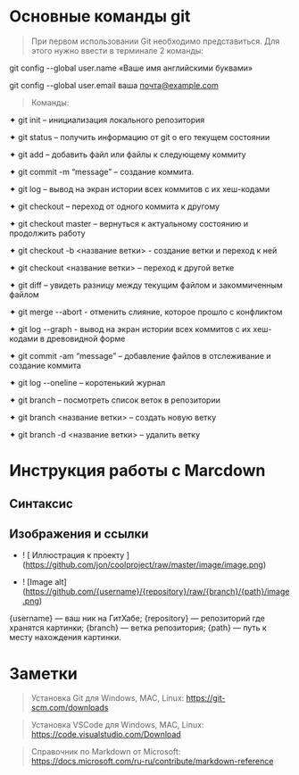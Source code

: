 # Основные команды git

> При первом использовании Git необходимо представиться.  Для этого нужно ввести в терминале 2 команды:

git config --global user.name «Ваше имя английскими буквами»

git config --global user.email ваша почта@example.com

> Команды:

✦	git init – инициализация локального репозитория

✦	git status – получить информацию от git о его текущем состоянии

✦	git add – добавить файл или файлы к следующему коммиту

✦	git commit -m “message” – создание коммита.

✦	git log – вывод на экран истории всех коммитов с их хеш-кодами

✦	git checkout – переход от одного коммита к другому

✦	git checkout master – вернуться к актуальному состоянию и продолжить работу

✦	git checkout  -b <название ветки> - создание ветки и переход к ней

✦   git checkout <название ветки> – переход к другой ветке

✦	git diff – увидеть разницу между текущим файлом и закоммиченным файлом

✦	git merge --abort - отменить слияние, которое прошло с конфликтом

✦	git log --graph - вывод на экран истории всех коммитов с их хеш-кодами в древовидной форме

✦	git commit -am “message” – добавление файлов в отслеживание и       создание коммита

✦	git log --oneline – коротенький журнал

✦	git branch – посмотреть список веток в репозитории

✦	git branch <название ветки> – создать новую ветку

✦	git branch -d <название ветки> – удалить ветку

# Инструкция работы с Marcdown

## Синтаксис

## Изображения и ссылки

* ! [ Иллюстрация к проекту ] (https://github.com/jon/coolproject/raw/master/image/image.png)

* ! [Image alt] (https://github.com/{username}/{repository}/raw/{branch}/{path}/image.png)

{username} — ваш ник на ГитХабе;
{repository} — репозиторий где хранятся картинки;
{branch} — ветка репозитория;
{path} — путь к месту нахождения картинки.

# Заметки

> Установка Git для Windows, MAC, Linux: https://git-scm.com/downloads

> Установка VSCode для Windows, MAC, Linux: https://code.visualstudio.com/Download

> Справочник по Markdown от Microsoft:
https://docs.microsoft.com/ru-ru/contribute/markdown-reference